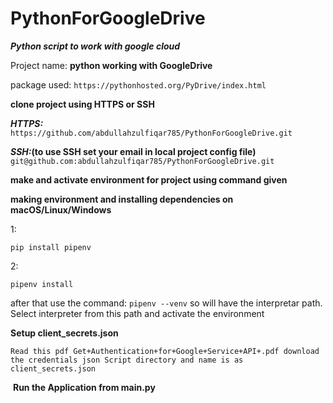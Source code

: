 # PythonForGoogleDrive

**_Python script to work with google cloud_**

Project name: **python working with GoogleDrive**

package used: ```https://pythonhosted.org/PyDrive/index.html```

**clone project using HTTPS or SSH**

**_HTTPS:_**
```https://github.com/abdullahzulfiqar785/PythonForGoogleDrive.git```

**_SSH:_(to use SSH set your email in local project config file)**
```git@github.com:abdullahzulfiqar785/PythonForGoogleDrive.git```

**make and activate environment for project using command given**

**making environment and installing dependencies on macOS/Linux/Windows**

1: 
```
pip install pipenv
```

2:
```
pipenv install
```

after that use the command: `pipenv --venv` so will have the interpretar path.
Select interpreter from this path and activate the environment

**Setup client_secrets.json**

`
Read this pdf Get+Authentication+for+Google+Service+API+.pdf
download the credentials json Script directory and name is as client_secrets.json
`

​
**Run the Application from main.py**
